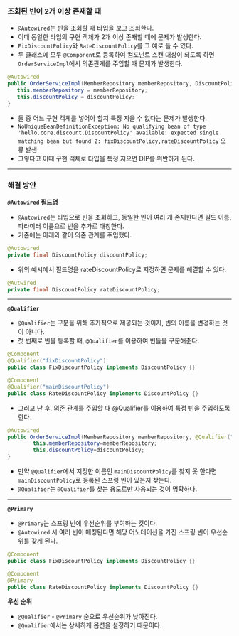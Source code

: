 ### 조회된 빈이 2개 이상 존재할 때
- `@Autowired`는 빈을 조회할 때 타입을 보고 조회한다.
- 이때 동일한 타입의 구현 객체가 2개 이상 존재할 때에 문제가 발생한다.
- `FixDiscountPolicy`와 `RateDiscountPolicy`를 그 예로 들 수 있다.
- 두 클래스에 모두 `@Component`로 등록하여 컴포넌트 스캔 대상이 되도록 하면 `OrderServiceImpl`에서 의존관계를 주입할 때 문제가 발생한다.

```java
@Autowired
public OrderServiceImpl(MemberRepository memberRepository, DiscountPolicy discountPolicy) {
   this.memberRepository = memberRepository;
   this.discountPolicy = discountPolicy;
}
```
- 둘 중 어느 구현 객체를 넣어야 할지 특정 지을 수 없다는 문제가 발생한다.
- `NoUniqueBeanDefinitionException: No qualifying bean of type 'hello.core.discount.DiscountPolicy' available: expected single matching bean but found 2: fixDiscountPolicy,rateDiscountPolicy` 오류 발생
- 그렇다고 이때 구현 객체로 타입을 특정 지으면 DIP를 위반하게 된다.
---

### 해결 방안
**`@Autowired` 필드명**
- `@Autowired`는 타입으로 빈을 조회하고, 동일한 빈이 여러 개 존재한다면 필드 이름, 파라미터 이름으로 빈을 추가로 매칭한다.
- 기존에는 아래와 같이 의존 관계를 주입했다.

```java
@Autowired
private final DiscountPolicy discountPolicy;
```
- 위의 예시에서 필드명을 rateDiscountPolicy로 지정하면 문제를 해결할 수 있다.

```java
@Autwired
private final DiscountPolicy rateDiscountPolicy;
```
---

**`@Qualifier`**
- `@Qualifier`는 구분을 위해 추가적으로 제공되는 것이지, 빈의 이름을 변경하는 것이 아니다.
- 첫 번째로 빈을 등록할 때, `@Qualifier`를 이용하여 빈들을 구분해준다.

```java
@Component
@Qualifier("fixDiscountPolicy")
public class FixDiscountPolicy implements DiscountPolicy {}
```

```java
@Component
@Qualifier("mainDiscountPolicy")
public class RateDiscountPolicy implements DiscountPolicy {}
```
- 그러고 난 후, 의존 관계를 주입할 때 @Qualifier를 이용하여 특정 빈을 주입하도록 한다.

```java
@Autowired
public OrderServiceImpl(MemberRepository memberRepository, @Qualifier("mainDiscountPolicy") DiscountPolicy discountPolicy) {
		this.memberRepository=memberRepository;
		this.discountPolicy=discountPolicy;
}
```
- 만약 `@Qualifier`에서 지정한 이름인 `mainDiscountPolicy`를 찾지 못 한다면 `mainDiscountPolicy`로 등록된 스프링 빈이 있는지 찾는다.
- `@Qualifier`는 `@Qualifier`를 찾는 용도로만 사용되는 것이 명확하다.
---

**`@Primary`**
- `@Primary`는 스프링 빈에 우선순위를 부여하는 것이다.
- `@Autowired` 시 여러 빈이 매칭된다면 해당 어노테이션을 가진 스프링 빈이 우선순위를 갖게 된다.

```java
@Component
public class FixDiscountPolicy implements DiscountPolicy {}
```

```java
@Component
@Primary
public class RateDiscountPolicy implements DiscountPolicy {}
```

**우선 순위**
- `@Qualifier` - `@Primary` 순으로 우선순위가 낮아진다.
- `@Qualifier`에서는 상세하게 옵션을 설정하기 때문이다.